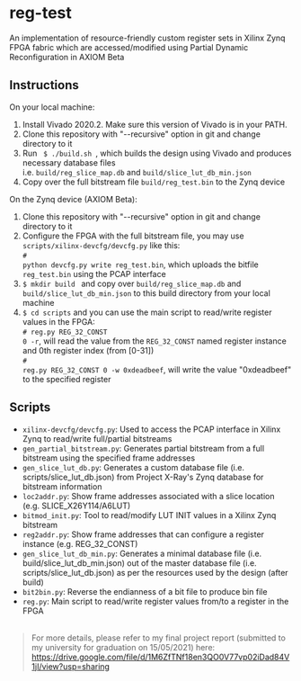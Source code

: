 # reg-test
An implementation of resource-friendly custom register sets in Xilinx Zynq FPGA fabric which are accessed/modified using Partial Dynamic Reconfiguration in AXIOM Beta

## Instructions

On your local machine:
1. Install Vivado 2020.2. Make sure this version of Vivado is in your PATH.
2. Clone this repository with "--recursive" option in git and change directory to it
3. Run <code> $ ./build.sh </code>, which builds the design using Vivado and produces necessary database files
<br>i.e. <code>build/reg_slice_map.db</code> and <code>build/slice_lut_db_min.json</code>
4. Copy over the full bitstream file <code>build/reg_test.bin</code> to the Zynq device

On the Zynq device (AXIOM Beta):
1. Clone this repository with "--recursive" option in git and change directory to it
2. Configure the FPGA with the full bitstream file, you may use <code>scripts/xilinx-devcfg/devcfg.py</code> like this:
<br><code># python devcfg.py write reg_test.bin</code>, which uploads the bitfile <code>reg_test.bin</code> using the PCAP interface
3. <code>$ mkdir build </code> and copy over <code>build/reg_slice_map.db</code> and <code>build/slice_lut_db_min.json</code> to this build directory from your local machine
4. <code>$ cd scripts</code> and you can use the main script to read/write register values in the FPGA:
<br><code># reg.py REG_32_CONST 0 -r</code>, will read the value from the <code>REG_32_CONST</code> named register instance and 0th register index (from [0-31])
<br><code># reg.py REG_32_CONST 0 -w 0xdeadbeef</code>, will write the value "0xdeadbeef" to the specified register

## Scripts

- <code>xilinx-devcfg/devcfg.py</code>: Used to access the PCAP interface in Xilinx Zynq to read/write full/partial bitstreams
- <code>gen_partial_bitstream.py</code>: Generates partial bitstream from a full bitstream using the specified frame addresses
- <code>gen_slice_lut_db.py</code>: Generates a custom database file (i.e. scripts/slice_lut_db.json) from Project X-Ray's Zynq database for bitstream information
- <code>loc2addr.py</code>: Show frame addresses associated with a slice location (e.g. SLICE_X26Y114/A6LUT)
- <code>bitmod_init.py</code>: Tool to read/modify LUT INIT values in a Xilinx Zynq bitstream
- <code>reg2addr.py</code>: Show frame addresses that can configure a register instance (e.g. REG_32_CONST)
- <code>gen_slice_lut_db_min.py</code>: Generates a minimal database file (i.e. build/slice_lut_db_min.json) out of the master database file (i.e. scripts/slice_lut_db.json) as per the resources used by the design (after build)
- <code>bit2bin.py</code>: Reverse the endianness of a bit file to produce bin file
- <code>reg.py</code>: Main script to read/write register values from/to a register in the FPGA
<br><br>

> For more details, please refer to my final project report (submitted to my university for graduation on 15/05/2021) here:<br> https://drive.google.com/file/d/1M6ZfTNf18en3QO0V77vp02iDad84V1jI/view?usp=sharing

